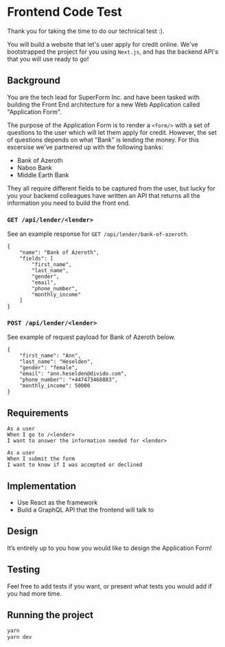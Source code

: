 # Frontend Code Test

Thank you for taking the time to do our technical test :).

You will build a website that let's user apply for credit online. We've bootstrapped the project for you using `Next.js`, and has the backend API's that you will use ready to go!

## Background

You are the tech lead for SuperForm Inc. and have been tasked with building the Front End architecture for a new Web Application called "Application Form".

The purpose of the Application Form is to render a `<form/>` with a set of questions to the user which will let them apply for credit. However, the set of questions depends on what "Bank" is lending the money. For this excersise we've partnered up with the following banks:

- Bank of Azeroth
- Naboo Bank
- Middle Earth Bank

They all require different fields to be captured from the user, but lucky for you your backend colleagues have written an API that returns all the information you need to build the front end.

### `GET /api/lender/<lender>`

See an example response for `GET /api/lender/bank-of-azeroth`.

```
{
    "name": "Bank of Azeroth",
    "fields": [
        "first_name",
        "last_name",
        "gender",
        "email",
        "phone_number",
        "monthly_income"
    ]
}
```

### `POST /api/lender/<lender>`

See example of request payload for Bank of Azeroth below.

```
{
    "first_name": "Ann",
    "last_name": "Heselden",
    "gender": "female",
    "email": "ann.heselden@divido.com",
    "phone_number": "+447473468883",
    "monthly_income": 50000
}
```

## Requirements

```
As a user
When I go to /<lender>
I want to answer the information needed for <lender>
```

```
As a user
When I submit the form
I want to know if I was accepted or declined
```

## Implementation

- Use React as the framework
- Build a GraphQL API that the frontend will talk to

## Design

It’s entirely up to you how you would like to design the Application Form!

## Testing

Feel free to add tests if you want, or present what tests you would add if you had more time.

## Running the project

```bash
yarn
yarn dev
```
